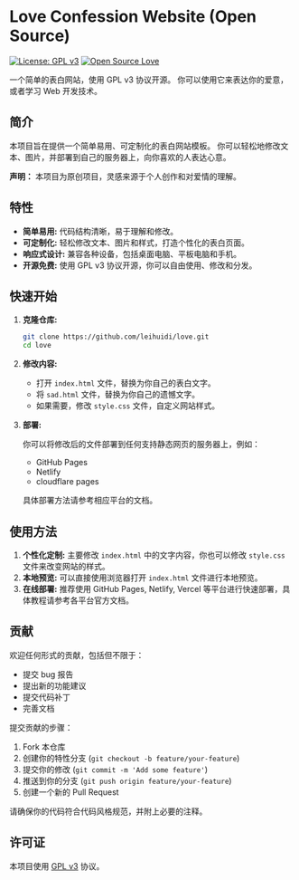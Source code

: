 # Love Confession Website (Open Source)

[![License: GPL v3](https://img.shields.io/badge/License-GPLv3-blue.svg)](https://www.gnu.org/licenses/gpl-3.0)
[![Open Source Love](https://badges.frapsoft.com/os/v1/open-source.svg?v=103)](https://opensource.org/)

一个简单的表白网站，使用 GPL v3 协议开源。 你可以使用它来表达你的爱意，或者学习 Web 开发技术。

## 简介

本项目旨在提供一个简单易用、可定制化的表白网站模板。 你可以轻松地修改文本、图片，并部署到自己的服务器上，向你喜欢的人表达心意。

**声明：** 本项目为原创项目，灵感来源于个人创作和对爱情的理解。

## 特性

*   **简单易用:** 代码结构清晰，易于理解和修改。
*   **可定制化:** 轻松修改文本、图片和样式，打造个性化的表白页面。
*   **响应式设计:** 兼容各种设备，包括桌面电脑、平板电脑和手机。
*   **开源免费:** 使用 GPL v3 协议开源，你可以自由使用、修改和分发。

## 快速开始

1.  **克隆仓库:**

    ```bash
    git clone https://github.com/leihuidi/love.git
    cd love
    ```

2.  **修改内容:**

    *   打开 `index.html` 文件，替换为你自己的表白文字。
    *   将 `sad.html` 文件，替换为你自己的遗憾文字。
    *   如果需要，修改 `style.css` 文件，自定义网站样式。

3.  **部署:**

    你可以将修改后的文件部署到任何支持静态网页的服务器上，例如：

    *   GitHub Pages
    *   Netlify
    *   cloudflare pages

    具体部署方法请参考相应平台的文档。

## 使用方法

1.  **个性化定制:** 主要修改 `index.html` 中的文字内容，你也可以修改 `style.css` 文件来改变网站的样式。
2.  **本地预览:** 可以直接使用浏览器打开 `index.html` 文件进行本地预览。
3.  **在线部署:** 推荐使用 GitHub Pages, Netlify, Vercel 等平台进行快速部署，具体教程请参考各平台官方文档。

## 贡献

欢迎任何形式的贡献，包括但不限于：

*   提交 bug 报告
*   提出新的功能建议
*   提交代码补丁
*   完善文档

提交贡献的步骤：

1.  Fork 本仓库
2.  创建你的特性分支 (`git checkout -b feature/your-feature`)
3.  提交你的修改 (`git commit -m 'Add some feature'`)
4.  推送到你的分支 (`git push origin feature/your-feature`)
5.  创建一个新的 Pull Request

请确保你的代码符合代码风格规范，并附上必要的注释。

## 许可证

本项目使用 [GPL v3](https://www.gnu.org/licenses/gpl-3.0) 协议。


